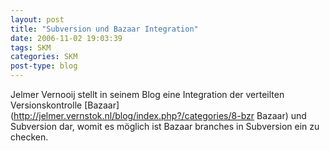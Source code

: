 ```yaml
---
layout: post
title: "Subversion und Bazaar Integration"
date: 2006-11-02 19:03:39
tags: SKM
categories: SKM
post-type: blog
---
```

Jelmer Vernooij stellt in seinem Blog eine Integration der verteilten Versionskontrolle
[Bazaar](http://jelmer.vernstok.nl/blog/index.php?/categories/8-bzr Bazaar) und Subversion dar, womit es möglich ist Bazaar 
branches in Subversion ein zu checken.
